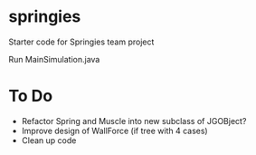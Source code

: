 springies
=========

Starter code for Springies team project

Run MainSimulation.java 

To Do
=====
* Refactor Spring and Muscle into new subclass of JGOBject?
* Improve design of WallForce (if tree with 4 cases)
* Clean up code
